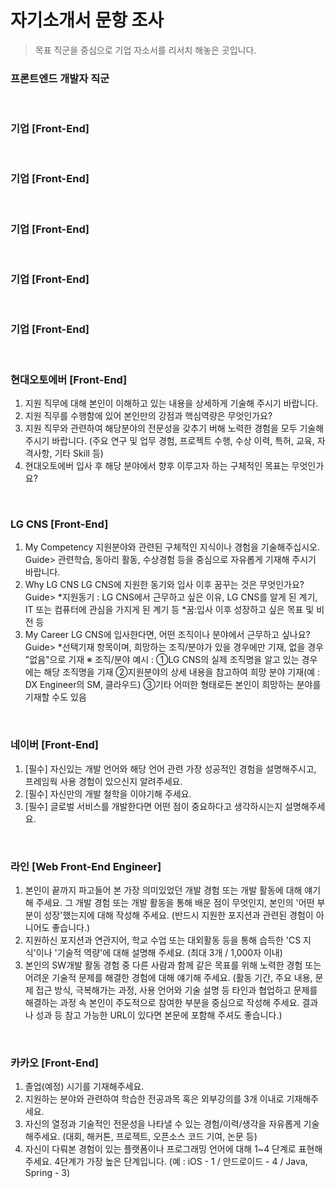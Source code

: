 # 자기소개서 문항 조사

> 목표 직군을 중심으로 기업 자소서를 리서치 해놓은 곳입니다.

### 프론트엔드 개발자 직군

<br />

### 기업 [Front-End]

<br />

### 기업 [Front-End]

<br />

### 기업 [Front-End]

<br />

### 기업 [Front-End]

<br />

### 기업 [Front-End]

<br />

### 현대오토에버 [Front-End]

1. 지원 직무에 대해 본인이 이해하고 있는 내용을 상세하게 기술해 주시기 바랍니다.
2. 지원 직무를 수행함에 있어 본인만의 강점과 핵심역량은 무엇인가요?
3. 지원 직무와 관련하여 해당분야의 전문성을 갖추기 버해 노력한 경험을 모두 기술해 주시기 바랍니다. (주요 연구 및 업무 경험, 프로젝트 수행, 수상 이력, 특허, 교육, 자격사항, 기타 Skill 등)
4. 현대오토에버 입사 후 해당 분야에서 향후 이루고자 하는 구체적인 목표는 무엇인가요?

<br />

### LG CNS [Front-End]

1. My Competency 지원분야와 관련된 구체적인 지식이나 경험을 기술해주십시오. <br /> Guide> 관련학습, 동아리 활동, 수상경험 등을 중심으로 자유롭게 기재해 주시기 바랍니다.
2. Why LG CNS LG CNS에 지원한 동기와 입사 이후 꿈꾸는 것은 무엇인가요? <br /> Guide> *지원동기 : LG CNS에서 근무하고 싶은 이유, LG CNS를 알게 된 계기, IT 또는 컴퓨터에 관심을 가지게 된 계기 등 *꿈:입사 이후 성장하고 싶은 목표 및 비전 등
3. My Career LG CNS에 입사한다면, 어떤 조직이나 분야에서 근무하고 싶나요? <br /> Guide> \*선택기재 항목이며, 희망하는 조직/분야가 있을 경우에만 기재, 없을 경우 "없음"으로 기재 ※ 조직/분야 예시 : ①LG CNS의 실제 조직명을 알고 있는 경우에는 해당 조직명을 기재 ②지원분야의 상세 내용을 참고하여 희망 분야 기재(예 : DX Engineer의 SM, 클라우드) ③기타 어떠한 형태로든 본인이 희망하는 분야를 기재할 수도 있음

<br />

### 네이버 [Front-End]

1. [필수] 자신있는 개발 언어와 해당 언어 관련 가장 성공적인 경험을 설명해주시고, 프레임웍 사용 경험이 있으신지 알려주세요.
2. [필수] 자신만의 개발 철학을 이야기해 주세요.
3. [필수] 글로벌 서비스를 개발한다면 어떤 점이 중요하다고 생각하시는지 설명해주세요.

<br />

### 라인 [Web Front-End Engineer]

1. 본인이 끝까지 파고들어 본 가장 의미있었던 개발 경험 또는 개발 활동에 대해 얘기해 주세요. 그 개발 경험 또는 개발 활동을 통해 배운 점이 무엇인지, 본인의 '어떤 부분이 성장'했는지에 대해 작성해 주세요. (반드시 지원한 포지션과 관련된 경험이 아니어도 좋습니다.)
2. 지원하신 포지션과 연관지어, 학교 수업 또는 대외활동 등을 통해 습득한 'CS 지식'이나 '기술적 역량'에 대해 설명해 주세요. (최대 3개 / 1,000자 이내)
3. 본인의 SW개발 활동 경험 중 다른 사람과 함께 같은 목표를 위해 노력한 경험 또는 어려운 기술적 문제를 해결한 경험에 대해 얘기해 주세요. (활동 기간, 주요 내용, 문제 접근 방식, 극복해가는 과정, 사용 언어와 기술 설명 등 타인과 협업하고 문제를 해결하는 과정 속 본인이 주도적으로 참여한 부분을 중심으로 작성해 주세요. 결과나 성과 등 참고 가능한 URL이 있다면 본문에 포함해 주셔도 좋습니다.)

<br />

### 카카오 [Front-End]

1. 졸업(예정) 시기를 기재해주세요.
2. 지원하는 분야와 관련하여 학습한 전공과목 혹은 외부강의를 3개 이내로 기재해주세요.
3. 자신의 열정과 기술적인 전문성을 나타낼 수 있는 경험/이력/생각을 자유롭게 기술해주세요. (대회, 해커톤, 프로젝트, 오픈소스 코드 기여, 논문 등)
4. 자신이 다뤄본 경험이 있는 플랫폼이나 프로그래밍 언어에 대해 1~4 단계로 표현해주세요. 4단계가 가장 높은 단계입니다. (예 : iOS - 1 / 안드로이드 - 4 / Java, Spring - 3)

